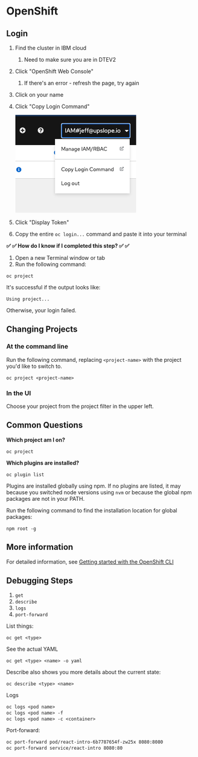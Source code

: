 # OpenShift

## Login

1. Find the cluster in IBM cloud
   1. Need to make sure you are in DTEV2
1. Click "OpenShift Web Console"
   1. If there's an error - refresh the page, try again
1. Click on your name
1. Click "Copy Login Command"

   ![](../img/openshift-copy-login-command.png)

1. Click "Display Token"
1. Copy the entire `oc login...` command and paste it into your terminal

**✅ ✅ How do I know if I completed this step? ✅ ✅**

1. Open a new Terminal window or tab
1. Run the following command:

```shell
oc project
```

It's successful if the output looks like:

```shell
Using project...
```

Otherwise, your login failed.

## Changing Projects

### At the command line

Run the following command, replacing `<project-name>` with the project you'd like to switch to.

```shell
oc project <project-name>
```

### In the UI

Choose your project from the project filter in the upper left.

## Common Questions

**Which project am I on?**

```shell
oc project
```

**Which plugins are installed?**

```shell
oc plugin list
```

Plugins are installed globally using npm. If no plugins are listed, it may because you switched node versions using `nvm` or because the global npm packages are not in your PATH.

Run the following command to find the installation location for global packages:

```shell
npm root -g
```

## More information

For detailed information, see [Getting started with the OpenShift CLI](https://docs.openshift.com/container-platform/4.7/cli_reference/openshift_cli/getting-started-cli.html)

## Debugging Steps

1. `get`
1. `describe`
1. `logs`
1. `port-forward`

List things:

```
oc get <type>
```

See the actual YAML

```
oc get <type> <name> -o yaml
```

Describe also shows you more details about the current state:

```
oc describe <type> <name>
```

Logs

```
oc logs <pod name>
oc logs <pod name> -f
oc logs <pod name> -c <container>
```

Port-forward:

```
oc port-forward pod/react-intro-6b7787654f-zw25x 8080:8080
oc port-forward service/react-intro 8080:80
```
